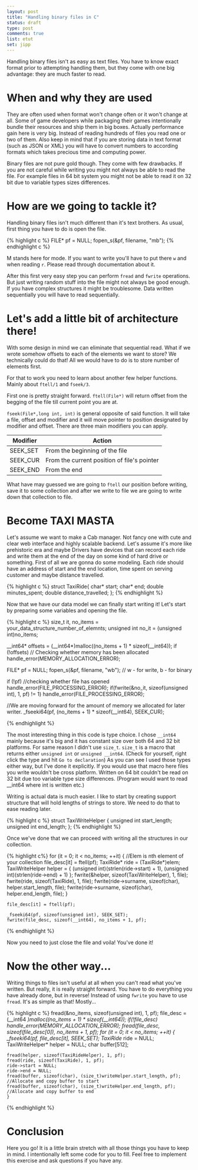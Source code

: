 ```yaml
---
layout: post
title: "Handling binary files in C"
status: draft
type: post
comments: true
list: etut
set: jipp
---
```


Handling binary files isn't as easy as text files. You have to know exact format prior to attempting handling them, but they come with one big advantage: they are much faster to read.

# When and why they are used

They are often used when format won't change often or it won't change at all. Some of game developers while packaging their games intentionally bundle their resources and ship them in big boxes. Actually performance gain here is very big. Instead of reading hundreds of files you read one or two of them. Also keep in mind that if you are storing data in text format (such as JSON or XML) you will have to convert numbers to according formats which takes precious time and computing power.

Binary files are not pure gold though. They come with few drawbacks. If you are not careful while writing you might not always be able to read the file. For example files in 64 bit system you might not be able to read it on 32 bit due to variable types sizes differences.

# How are we going to tackle it?

Handling binary files isn't much different than it's text brothers. As usual, first thing you have to do is open the file.

{% highlight c %}
  FILE* pf = NULL;
  fopen_s(&pf, filename, "mb");
{% endhighlight c %}

M stands here for mode. If you want to write you'll have to put there `w` and when reading `r`. Please read through documentation about it.

After this first very easy step you can perform `fread` and `fwrite` operations. But just writing random stuff into the file might not always be good enough. If you have complex structures it might be troublesome. Data written sequentially you will have to read sequentially.

# Let's add a little bit of architecture there!

With some design in mind we can eliminate that sequential read. What if we wrote somehow offsets to each of the elements we want to store? We technically could do that! All we would have to do is to store number of elements first.

For that to work you need to learn about another few helper functions. Mainly about `ftell/1` and `fseek/3`.

First one is pretty straight forward. `ftell(File*)` will return offset from the begging of the file till current point you are at.

`fseek(File*,long int, int)` is general opposite of said function. It will take a file, offset and modifier and it will move pointer to position designated by modifier and offset. There are three main modifiers you can apply.

| Modifier | Action |
| -------- | ------ |
| SEEK_SET | From the beginning of the file |
| SEEK_CUR | From the current position of file's pointer |
| SEEK_END | From the end |

What have may guessed we are going to `ftell` our position before writing, save it to some collection and after we write to file we are going to write down that collection to file.

# Become TAXI MASTA

Let's assume we want to make a Cab manager. Not fancy one with cute and clear web interface and highly scalable backend. Let's assume it's more like prehistoric era and maybe Drivers have devices that can record each ride and write them at the end of the day on some kind of hard drive or something. First of all we are gonna do some modeling. Each ride should have an address of start and the end location, time spent on serving customer and maybe distance travelled.

{% highlight c %}
struct TaxiRide{
  char* start;
  char* end;
  double minutes_spent;
  double distance_travelled;
};
{% endhighlight %}

Now that we have our data model we can finally start writing it! Let's start by preparing some variables and opening the file.

{% highlight c %}
size_t it, no_items = your_data_structure_number_of_elemnts;
unsigned int no_it = (unsigned int)no_items;

__int64* offsets = (__int64*)malloc((no_items + 1) * sizeof(__int64));
if (!offsets) // Checking whether memory has been allocated
  handle_error(MEMORY_ALLOCATION_ERROR);

FILE* pf = NULL;
fopen_s(&pf, filename, "wb"); // w - for write, b - for binary

if (!pf) //checking whether file has opened
  handle_error(FILE_PROCESSING_ERROR);
if(fwrite(&no_it, sizeof(unsigned int), 1, pf) != 1)
  handle_error(FILE_PROCESSING_ERROR);

//We are moving forward for the amount of memory we allocated for later writer.
_fseeki64(pf, (no_items + 1) * sizeof(__int64), SEEK_CUR);

{% endhighlight %}

The most interesting thing in this code is type choice. I chose `__int64` mainly because it's big and it has constant size over both 64 and 32 bit platforms. For same reason I didn't use `size_t`. `size_t` is a macro that returns either `unsigned int` or `unsigned __int64`. (Check for yourself, right click the type and hit `Go to declaration`) As you can see I used those types either way, but I've done it explicitly. If you would use that macro here files you write wouldn't be cross platform. Written on 64 bit couldn't be read on 32 bit due too variable type size differences. (Program would want to read __int64 where int is written etc.)

Writing is actual data is much easier. I like to start by creating support structure that will hold lengths of strings to store. We need to do that to ease reading later.

{% highlight c %}
struct TaxiWriteHelper {
	unsigned int start_length;
  unsigned int end_length;
};
{% endhighlight %}

Once we've done that we can proceed with writing all the structures in our collection.

{% highlight c%}
for (it = 0; it < no_items; ++it)
	{
    //Elem is nth element of your collection
		file_desc[it] = ftell(pf);
    TaxiRide* ride = (TaxiRide*)elem;
    TaxiWriteHelper helper = { (unsigned int)(strlen(ride->start) + 1), (unsigned int)(strlen(ride->end) + 1) };
    fwrite(&helper, sizeof(TaxiWriteHelper), 1, file);
    fwrite(ride, sizeof(TaxiRide), 1, file);
    fwrite(ride->surname, sizeof(char), helper.start_length, file);
    fwrite(ride->surname, sizeof(char), helper.end_length, file);
	}

	file_desc[it] = ftell(pf);

	_fseeki64(pf, sizeof(unsigned int), SEEK_SET);
	fwrite(file_desc, sizeof(__int64), no_items + 1, pf);
{% endhighlight %}

Now you need to just close the file and voila! You've done it!

# Now the other way...

Writing things to files isn't useful at all when you can't read what you've written. But really, it is really straight forward. You have to do everything you have already done, but in reverse! Instead of using `fwrite` you have to use `fread`. It's as simple as that! Mostly...

{% highlight c %}
  fread(&no_items, sizeof(unsigned int), 1, pf);
	file_desc = (__int64 *)malloc((no_items + 1) * sizeof(__int64));
	if(!file_desc)
		handle_error(MEMORY_ALLOCATION_ERROR);
	fread(file_desc, sizeof(file_desc[0]), no_items + 1, pf);
	for (it = 0; it < no_items; ++it)
	{
		_fseeki64(pf, file_desc[it], SEEK_SET);
		TaxiRide* ride = NULL;
    TaxiWriteHelper* helper = NULL;
    char buffer[512];

  	fread(helper, sizeof(TaxiRideHelper), 1, pf);
  	fread(ride, sizeof(TaxiRide), 1, pf);
  	ride->start = NULL;
    ride->end = NULL;
  	fread(buffer, sizeof(char), (size_t)writeHelper.start_length, pf);
  	//Allocate and copy buffer to start
    fread(buffer, sizeof(char), (size_t)writeHelper.end_length, pf);
  	//Allocate and copy buffer to end
	}
{% endhighlight %}

# Conclusion

Here you go! It is a little brain stretch with all those things you have to keep in mind. I intentionally left some code for you to fill. Feel free to implement this exercise and ask questions if you have any.
